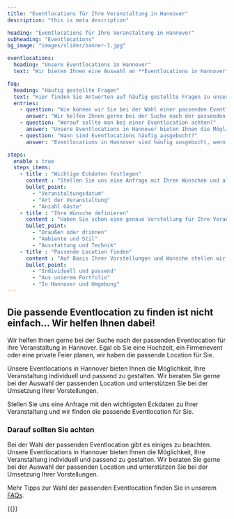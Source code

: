 ```yaml
---
title: "Eventlocations für Ihre Veranstaltung in Hannover"
description: "this is meta description"

heading: "Eventlocations für Ihre Veranstaltung in Hannover"
subheading: "Eventlocations"
bg_image: "images/slider/banner-1.jpg"

eventlocations:
  heading: "Unsere Eventlocations in Hannover"
  text: "Wir bieten Ihnen eine Auswahl an **Eventlocations in Hannover** für Ihre Veranstaltung. Egal ob Hochzeit, Firmenevent oder private Feier, wir haben die passende Location für Sie."

faq:
  heading: "Häufig gestellte Fragen"
  text: "Hier finden Sie Antworten auf häufig gestellte Fragen zu unseren Eventlocations in Hannover."
  entries:
    - question: "Wie können wir Sie bei der Wahl einer passenden Eventlocation unterstützen?"
      answer: "Wir helfen Ihnen gerne bei der Suche nach der passenden Eventlocation für Ihre Veranstaltung in Hannover. Egal ob Sie eine Hochzeit, ein Firmenevent oder eine private Feier planen, wir haben die passende Location für Sie."
    - question: "Worauf sollte man bei einer Eventlocation achten?"
      answer: "Unsere Eventlocations in Hannover bieten Ihnen die Möglichkeit, Ihre Veranstaltung individuell und passend zu gestalten. Wir beraten Sie gerne bei der Auswahl der passenden Location und unterstützen Sie bei der Umsetzung Ihrer Vorstellungen."
    - question: "Wann sind Eventlocations häufig ausgebucht?"
      answer: "Eventlocations in Hannover sind häufig ausgebucht, wenn es sich um beliebte Veranstaltungsorte handelt oder wenn es sich um eine Veranstaltung in der Hochsaison handelt. Wir empfehlen Ihnen daher, frühzeitig eine Anfrage zu stellen, um die Verfügbarkeit zu prüfen."

steps:
  enable : true
  steps_items:
    - title : "Wichtige Eckdaten festlegen"
      content : "Stellen Sie uns eine Anfrage mit Ihren Wünschen und allen relevanten Eckdaten zu Ihrer Veranstaltung."
      bullet_point:
        - "Veranstaltungsdatum"
        - "Art der Veranstaltung"
        - "Anzahl Gäste"
    - title : "Ihre Wünsche definieren"
      content : "Haben Sie schon eine genaue Vorstellung für Ihre Veranstaltung? Dann teilen Sie uns Ihre Vorstellungen und Wünsche direkt mit!"
      bullet_point:
        - "Draußen oder drinnen"
        - "Ambiente und Stil"
        - "Ausstattung und Technik"
    - title : "Passende Location finden"
      content : "Auf Basis Ihrer Vorstellungen und Wünsche stellen wir Ihnen eine Auswahl potenzieller Eventlocations zusammen und helfen Ihnen bei der Auswahl."
      bullet_point:
        - "Individuell und passend"
        - "Aus unserem Portfolio"
        - "In Hannover und Umgebung"
---
```


## Die passende Eventlocation zu finden ist nicht einfach... Wir helfen Ihnen dabei!

Wir helfen Ihnen gerne bei der Suche nach der passenden Eventlocation für Ihre Veranstaltung in Hannover. Egal ob Sie eine Hochzeit, ein Firmenevent oder eine private Feier planen, wir haben die passende Location für Sie.

Unsere Eventlocations in Hannover bieten Ihnen die Möglichkeit, Ihre Veranstaltung individuell und passend zu gestalten. Wir beraten Sie gerne bei der Auswahl der passenden Location und unterstützen Sie bei der Umsetzung Ihrer Vorstellungen.

Stellen Sie uns eine Anfrage mit den wichtigsten Eckdaten zu Ihrer Veranstaltung und wir finden die passende Eventlocation für Sie.

### Darauf sollten Sie achten

Bei der Wahl der passenden Eventlocation gibt es einiges zu beachten. Unsere Eventlocations in Hannover bieten Ihnen die Möglichkeit, Ihre Veranstaltung individuell und passend zu gestalten. Wir beraten Sie gerne bei der Auswahl der passenden Location und unterstützen Sie bei der Umsetzung Ihrer Vorstellungen.

Mehr Tipps zur Wahl der passenden Eventlocation finden Sie in unserem [FAQs](#faq).

{{<anfrage-button>}}
